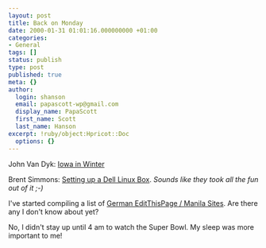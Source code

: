 ```yaml
---
layout: post
title: Back on Monday
date: 2000-01-31 01:01:16.000000000 +01:00
categories:
- General
tags: []
status: publish
type: post
published: true
meta: {}
author:
  login: shanson
  email: papascott-wp@gmail.com
  display_name: PapaScott
  first_name: Scott
  last_name: Hanson
excerpt: !ruby/object:Hpricot::Doc
  options: {}
---
```

<p>John Van Dyk: <a href="http://vfih.editthispage.com/2000/01/30">Iowa in Winter</a></p>
<p>Brent Simmons: <a href="http://inessential.com/linux/dellSetup">Setting up a Dell Linux Box</a>. <i>Sounds like they took all the fun out of it ;-)</i></p>
<p>I've started compiling a list of <a href="http://shanson.editthispage.com/stories/storyReader$125">German EditThisPage / Manila Sites</a>. Are there any I don't know about yet?</p>
<p>No, I didn't stay up until 4 am to watch the Super Bowl. My sleep was more important to me!</p>
